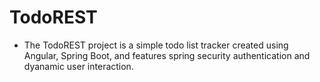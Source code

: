 # TodoREST
- The TodoREST project is a simple todo list tracker created using Angular, Spring Boot, and features spring security authentication and dyanamic user interaction. 
